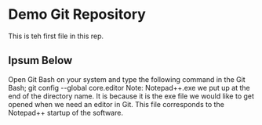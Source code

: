 # Demo Git Repository

This is teh first file in this rep.

## Ipsum Below

Open Git Bash on your system and type the following command
 in the Git Bash; git config --global core.editor <directory
 address> Note: Notepad++.exe we put up at the end of the
 directory name. It is because it is the exe file we would
 like to get opened when we need an editor in Git. This file
 corresponds to the Notepad++ startup of the software.